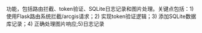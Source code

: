 功能，包括路由拦截、token验证、SQLite日志记录和图片处理。关键点包括：1) 使用Flask路由系统拦截/arcgis请求；2) 实现token验证逻辑；3) 添加SQLite数据库记录；4) 正确处理图片响应;5)日志记录